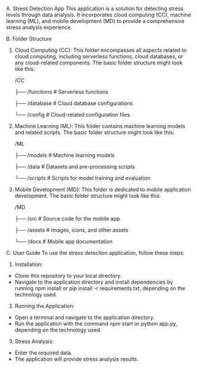 A. Stress Detection App
This application is a solution for detecting stress levels through data analysis. It incorporates cloud computing (CC), machine learning (ML), and mobile development (MD) to provide a comprehensive stress analysis experience.

B. Folder Structure
1. Cloud Computing (CC):
This folder encompasses all aspects related to cloud computing, including serverless functions, cloud databases, or any cloud-related components. The basic folder structure might look like this:

      /CC

      ├── /functions         # Serverless functions

      ├── /database          # Cloud database configurations

      └── /config            # Cloud-related configuration files

3. Machine Learning (ML):
This folder contains machine learning models and related scripts. The basic folder structure might look like this:

      /ML
   
      ├── /models            # Machine learning models
   
      ├── /data              # Datasets and pre-processing scripts
   
      └── /scripts           # Scripts for model training and evaluation

5. Mobile Development (MD):
This folder is dedicated to mobile application development. The basic folder structure might look like this:

      /MD
   
      ├── /src               # Source code for the mobile app
   
      ├── /assets            # Images, icons, and other assets
   
      └── /docs              # Mobile app documentation

C. User Guide
To use the stress detection application, follow these steps:
1. Installation:
- Clone this repository to your local directory.
- Navigate to the application directory and install dependencies by running npm install or pip install -r requirements.txt, depending on the technology used.

2. Running the Application:
- Open a terminal and navigate to the application directory.
- Run the application with the command npm start or python app.py, depending on the technology used.

3. Stress Analysis:
- Enter the required data.
- The application will provide stress analysis results.
